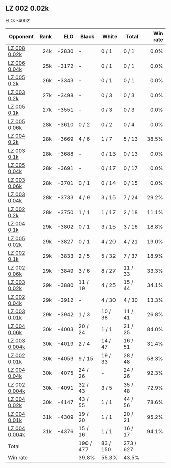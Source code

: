 ## LZ 002 0.02k ##

ELO: -4002

Opponent | Rank | ELO | Black | White | Total | Win rate
---------|-----:|----:|-------|-------|-------|-------:
[LZ 008 0.02k](LZ%20008%200.02k.md) | 24k | -2830 | - | 0 / 1 | 0 / 1 | 0.0%
[LZ 006 0.04k](LZ%20006%200.04k.md) | 25k | -3172 | - | 0 / 1 | 0 / 1 | 0.0%
[LZ 005 0.2k](LZ%20005%200.2k.md) | 26k | -3343 | - | 0 / 1 | 0 / 1 | 0.0%
[LZ 003 0.2k](LZ%20003%200.2k.md) | 27k | -3498 | - | 0 / 3 | 0 / 3 | 0.0%
[LZ 005 0.1k](LZ%20005%200.1k.md) | 27k | -3551 | - | 0 / 3 | 0 / 3 | 0.0%
[LZ 005 0.06k](LZ%20005%200.06k.md) | 28k | -3610 | 0 / 2 | 0 / 2 | 0 / 4 | 0.0%
[LZ 004 0.2k](LZ%20004%200.2k.md) | 28k | -3669 | 4 / 6 | 1 / 7 | 5 / 13 | 38.5%
[LZ 003 0.1k](LZ%20003%200.1k.md) | 28k | -3688 | - | 0 / 13 | 0 / 13 | 0.0%
[LZ 005 0.04k](LZ%20005%200.04k.md) | 28k | -3691 | - | 0 / 17 | 0 / 17 | 0.0%
[LZ 003 0.06k](LZ%20003%200.06k.md) | 28k | -3701 | 0 / 1 | 0 / 14 | 0 / 15 | 0.0%
[LZ 003 0.04k](LZ%20003%200.04k.md) | 28k | -3733 | 4 / 9 | 3 / 15 | 7 / 24 | 29.2%
[LZ 002 0.2k](LZ%20002%200.2k.md) | 28k | -3750 | 1 / 1 | 1 / 17 | 2 / 18 | 11.1%
[LZ 004 0.1k](LZ%20004%200.1k.md) | 29k | -3802 | 0 / 1 | 3 / 15 | 3 / 16 | 18.8%
[LZ 005 0.02k](LZ%20005%200.02k.md) | 29k | -3827 | 0 / 1 | 4 / 20 | 4 / 21 | 19.0%
[LZ 002 0.1k](LZ%20002%200.1k.md) | 29k | -3833 | 2 / 5 | 5 / 32 | 7 / 37 | 18.9%
[LZ 002 0.06k](LZ%20002%200.06k.md) | 29k | -3849 | 3 / 6 | 8 / 27 | 11 / 33 | 33.3%
[LZ 003 0.02k](LZ%20003%200.02k.md) | 29k | -3880 | 11 / 19 | 4 / 25 | 15 / 44 | 34.1%
[LZ 002 0.04k](LZ%20002%200.04k.md) | 29k | -3912 | - | 4 / 30 | 4 / 30 | 13.3%
[LZ 003 0.01k](LZ%20003%200.01k.md) | 29k | -3942 | 1 / 3 | 10 / 38 | 11 / 41 | 26.8%
[LZ 004 0.06k](LZ%20004%200.06k.md) | 30k | -4003 | 20 / 24 | 1 / 1 | 21 / 25 | 84.0%
[LZ 003 0.004k](LZ%20003%200.004k.md) | 30k | -4019 | 2 / 4 | 14 / 47 | 16 / 51 | 31.4%
[LZ 002 0.01k](LZ%20002%200.01k.md) | 30k | -4053 | 9 / 15 | 19 / 33 | 28 / 48 | 58.3%
[LZ 004 0.04k](LZ%20004%200.04k.md) | 30k | -4075 | 24 / 26 | - | 24 / 26 | 92.3%
[LZ 002 0.004k](LZ%20002%200.004k.md) | 30k | -4091 | 32 / 43 | 3 / 5 | 35 / 48 | 72.9%
[LZ 004 0.02k](LZ%20004%200.02k.md) | 30k | -4147 | 43 / 55 | 1 / 1 | 44 / 56 | 78.6%
[LZ 004 0.01k](LZ%20004%200.01k.md) | 31k | -4309 | 19 / 20 | 1 / 1 | 20 / 21 | 95.2%
[LZ 004 0.004k](LZ%20004%200.004k.md) | 31k | -4376 | 15 / 16 | 1 / 1 | 16 / 17 | 94.1%
Total | | | 190 / 477 | 83 / 150 | 273 / 627 | 
Win rate| | | 39.8% | 55.3% | 43.5% | 
